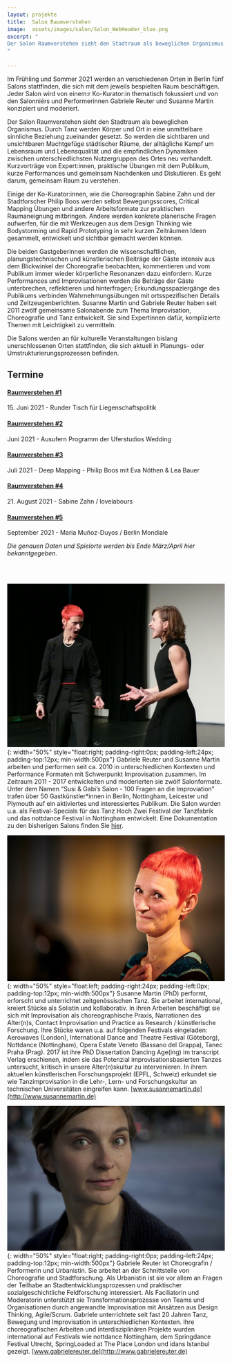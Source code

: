 ```yaml
---
layout: projekte
title:  Salon Raumverstehen
image:  assets/images/salon/Salon_WebHeader_blue.png
excerpt: "
Der Salon Raumverstehen sieht den Stadtraum als beweglichen Organismus. Durch Tanz werden Körper und Ort in eine unmittelbare sinnliche Beziehung zueinander gesetzt. So werden die sichtbaren und unsichtbaren Machtgefüge städtischer Räume, der alltägliche Kampf um Lebensraum  und Lebensqualität und die empfindlichen Dynamiken zwischen unterschiedlichsten Nutzergruppen des  Ortes neu verhandelt. Kurzvorträge von Expert*innen, praktische Übungen mit dem Publikum, kurze Performances und gemeinsam Nachdenken und Diskutieren. Es geht darum, gemeinsam Raum zu verstehen.
"

---
```


Im Frühling und Sommer 2021 werden an verschiedenen Orten in Berlin fünf Salons stattfinden, die sich mit dem jeweils bespielten Raum beschäftigen. Jeder Salon wird von einem:r Ko-Kurator:in thematisch fokussiert und von den Salonniérs und Performerinnen Gabriele Reuter und Susanne Martin konzipiert und moderiert. 

Der Salon Raumverstehen sieht den Stadtraum als beweglichen Organismus. Durch Tanz werden Körper und Ort in eine unmittelbare sinnliche Beziehung zueinander gesetzt. So werden die sichtbaren und unsichtbaren Machtgefüge städtischer Räume, der alltägliche Kampf um Lebensraum  und Lebensqualität und die empfindlichen Dynamiken zwischen unterschiedlichsten Nutzergruppen des  Ortes neu verhandelt. Kurzvorträge von Expert:innen, praktische Übungen mit dem Publikum, kurze Performances und gemeinsam Nachdenken und Diskutieren. Es geht darum, gemeinsam Raum zu verstehen.

Einige der Ko-Kurator:innen, wie die Choreographin Sabine Zahn und der Stadtforscher Philip Boos werden selbst Bewegungsscores, Critical Mapping Übungen und andere Arbeitsformate zur praktischen Raumaneignung mitbringen. Andere werden konkrete planerische Fragen aufwerfen, für die mit Werkzeugen aus dem Design Thinking wie Bodystorming und Rapid Prototyping in sehr kurzen Zeiträumen Ideen gesammelt, entwickelt und sichtbar gemacht werden können. 

Die beiden Gastgeberinnen werden die wissenschaftlichen, planungstechnischen und künstlerischen Beiträge der Gäste  intensiv aus dem Blickwinkel der Choreografie beobachten, kommentieren und vom Publikum immer wieder körperliche Resonanzen dazu einfordern. Kurze Performances und Improvisationen werden die Beträge der Gäste unterbrechen, reflektieren und hinterfragen; Erkundungsspaziergänge des Publikums verbinden Wahrnehmungsübungen mit ortsspezifischen Details und  Zeitzeugenberichten. Susanne Martin und Gabriele Reuter haben seit 2011 zwölf gemeinsame Salonabende zum Thema Improvisation, Choreografie und Tanz entwickelt. Sie sind Expertinnen dafür, komplizierte Themen mit Leichtigkeit zu vermitteln. 

Die Salons werden an für kulturelle Veranstaltungen bislang unerschlossenen Orten stattfinden, die sich aktuell in Planungs- oder Umstrukturierungsprozessen befinden.

## Termine
#### [Raumverstehen #1](salon1)

15\. Juni 2021 - Runder Tisch für Liegenschaftspolitik

#### [Raumverstehen #2](salon2)
Juni 2021 - Ausufern Programm der Uferstudios Wedding

#### [Raumverstehen #3](salon3)
Juli 2021 - Deep Mapping - Philip Boos mit Eva Nöthen & Lea Bauer

#### [Raumverstehen #4](salon4)
21\. August 2021 - Sabine Zahn / lovelabours

#### [Raumverstehen #5](salon5)
September 2021 - Maria Muñoz-Duyos / Berlin Mondiale


*Die genauen Daten und Spielorte werden bis Ende März/April hier bekanntgegeben.*

<br>
<br>

![Salon](/assets/images/salon/GabiSusanne.jpg "Foto Credit: Frank Post"){: width="50%" style="float:right; padding-right:0px; padding-left:24px; padding-top:12px; min-width:500px"}
Gabriele Reuter und Susanne Martin arbeiten und performen seit ca. 2010 in unterschiedlichen Kontexten und Performance Formaten mit Schwerpunkt Improvisation zusammen. Im Zeitraum 2011 - 2017 entwickelten und moderierten sie zwölf Salonformate. Unter dem Namen “Susi & Gabi’s Salon - 100 Fragen an die Improviation” trafen über 50 Gastkünstler*innen in Berlin, Nottingham, Leicester und Plymouth auf ein aktiviertes und interessiertes Publikum. Die Salon wurden u.a. als Festival-Specials für das Tanz Hoch Zwei Festival der Tanzfabrik und das nottdance Festival in Nottingham entwickelt.
Eine Dokumentation zu den bisherigen Salons finden Sie [hier](http://www.susannemartin.de/category/salons/). 

![Suanne Martin](/assets/images/salon/susanne.jpg "Foto Credit: Frank Post"){: width="50%" style="float:left; padding-right:24px; padding-left:0px; padding-top:12px; min-width:500px"}
Susanne Martin (PhD) performt, erforscht und unterrichtet zeitgenössischen Tanz. Sie arbeitet international, kreiert Stücke als Solistin und kollaborativ. In ihren Arbeiten beschäftigt sie sich mit Improvisation als choreographische Praxis, Narrationen des Alter(n)s, Contact Improvisation und Practice as Research / künstlerische Forschung. Ihre Stücke waren u.a. auf folgenden Festivals eingeladen: Aerowaves (London), International Dance and Theatre Festival (Göteborg), Nottdance (Nottingham), Opera Estate Veneto (Bassano del Grappa), Tanec Praha (Prag). 2017 ist ihre PhD Dissertation Dancing Age(ing) im transcript Verlag erschienen, indem sie das Potenzial improvisationsbasierten Tanzes untersucht, kritisch in unsere Alter(n)skultur zu intervenieren. In ihrem aktuellen künstlerischen Forschungsprojekt (EPFL, Schweiz) erkundet sie wie Tanzimprovisation in die Lehr-, Lern- und Forschungskultur an technischen Universitäten eingreifen kann. [www.susannemartin.de](http://www.susannemartin.de)

![Gabi](/assets/images/salon/Gabi.jpeg "Foto Credit: Steffen Ruettinger"){: width="50%" style="float:right; padding-right:0px; padding-left:24px; padding-top:12px; min-width:500px"}
Gabriele Reuter ist Choreografin / Performerin und Urbanistin. Sie arbeitet an der Schnittstelle von Choreografie und Stadtforschung. Als Urbanistin ist sie vor allem an Fragen der Teilhabe an Stadtentwicklungsprozessen und praktischer sozialgeschichtliche Feldforschung interessiert. Als Faciliatorin und Moderatorin unterstützt sie Transformationsprozesse von Teams und Organisationen durch angewandte Improvisation mit Ansätzen aus Design Thinking, Agile/Scrum. Gabriele unterrichtete seit fast 20 Jahren Tanz, Bewegung und Improvisation in unterschiedlichen Kontexten. Ihre choreografischen Arbeiten und interdisziplinären Projekte wurden international auf Festivals wie nottdance Nottingham, dem Springdance Festival Utrecht, SpringLoaded at The Place London und idans Istanbul gezeigt. [www.gabrielereuter.de](http://www.gabrielereuter.de)